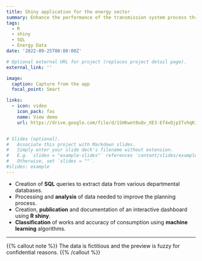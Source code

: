```yaml
---
title: Shiny application for the energy sector
summary: Enhance the performance of the transmission system process through data analysis and machine learning.
tags:
  - R
  - shiny
  - SQL
  - Energy Data
date: '2022-09-25T00:00:00Z'

# Optional external URL for project (replaces project detail page).
external_link: ''

image:
  caption: Capture from the app
  focal_point: Smart

links:
  - icon: video
    icon_pack: fas
    name: View demo
    url: https://drive.google.com/file/d/1SHKwot0uQv_XE3-Ef4xDjpITvhqKiFQ2/view?usp=sharing


# Slides (optional).
#   Associate this project with Markdown slides.
#   Simply enter your slide deck's filename without extension.
#   E.g. `slides = "example-slides"` references `content/slides/example-slides.md`.
#   Otherwise, set `slides = ""`.
#slides: example
---
```


- Creation of **SQL** queries to extract data from various departmental databases.
- Processing and **analysis** of data needed to improve the planning process.
- Creation, **publication** and documentation of an interactive dashboard using **R shiny**.
- **Classification** of works and accuracy of consumption using **machine learning** algorithms.
---

{{% callout note %}}
The data is fictitious and the preview is fuzzy for confidential reasons.
{{% /callout %}}

